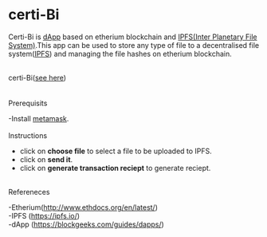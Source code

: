 # certi-Bi
  <p>Certi-Bi is <a href="https://blockgeeks.com/guides/dapps/">dApp</a> based on etherium blockchain and <a href="https://ipfs.io/">IPFS(Inter Planetary File System)</a>.This app can be used to store any type of file to a decentralised file system(<a href="https://ipfs.io/">IPFS</a>) and managing the file hashes on etherium blockchain.  </p>
<br>
certi-Bi(<a href="https://certibi.herokuapp.com/">see here</a>)<br>
 <br><br>
Prerequisits

 -Install <a href="https://chrome.google.com/webstore/detail/metamask/nkbihfbeogaeaoehlefnkodbefgpgknn?hl=en">metamask</a>.<br><br>
Instructions
 - click on <b>choose file</b> to select a file  to be uploaded to IPFS.
 - click on <b>send it</b>.
 - click on <b>generate transaction reciept</b> to generate reciept.<br><br>
  
Refereneces<br>
 
 -Etherium(<a href="http://www.ethdocs.org/en/latest/">http://www.ethdocs.org/en/latest/</a>)<br>
 -IPFS (<a href="https://ipfs.io/">https://ipfs.io/</a>)<br>
 -dApp (<a href="https://blockgeeks.com/guides/dapps/">https://blockgeeks.com/guides/dapps/</a>)
